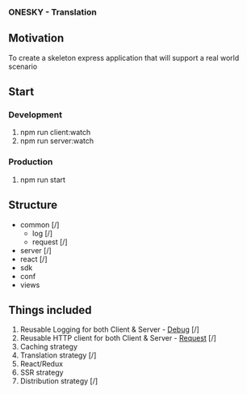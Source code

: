 ### ONESKY - Translation

## Motivation
To create a skeleton express application that will support a real world scenario

## Start

### Development
1. npm run client:watch
2. npm run server:watch

### Production
1. npm run start


## Structure
- common [/]
    - log [/]
    - request [/]
- server [/]
- react [/]
- sdk
- conf
- views

## Things included
1. Reusable Logging for both Client & Server - [Debug](https://github.com/visionmedia/debug) [/]
2. Reusable HTTP client for both Client & Server - [Request](https://github.com/request/request) [/]
3. Caching strategy
4. Translation strategy [/]
5. React/Redux
6. SSR strategy
7. Distribution strategy [/]
